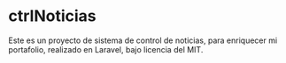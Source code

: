 # ctrlNoticias
Este es un proyecto de sistema de control de noticias, para enriquecer mi portafolio, realizado en Laravel, bajo licencia del MIT.
